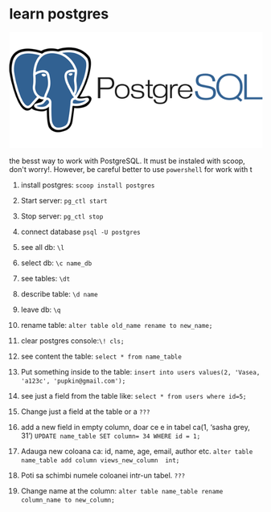 # learn postgres
![JavaScript](img/postgres.png)

the besst way to work with PostgreSQL. It must be instaled with scoop, don't worry!. However, be careful better to use `powershell` for work with t

1. install postgres: `scoop install postgres`

2. Start server: `pg_ctl start`

3. Stop server: `pg_ctl stop`

3. connect database `psql -U postgres`

4. see all db: `\l`

5. select db: `\c name_db`

6. see tables: `\dt`

7. describe table: `\d name`

8. leave db: `\q`

9. rename table: `alter table old_name rename to new_name;`

10. clear postgres console:`\! cls;`

11. see content the table: `select * from name_table`

12. Put something inside to the table: `insert into users values(2, 'Vasea, 'a123c', 'pupkin@gmail.com');`

13. see just a field from the table like:
`select * from users where id=5;`

14. Change just a field at the table or a
`???`

15. add a new field in empty column, doar ce e in tabel ca(1, ‘sasha grey, 31’)
`UPDATE name_table SET column= 34 WHERE id = 1;`

16. Adauga new coloana ca: id, name, age, email, author etc.
`alter table name_table add column views_new_column  int; `

17. Poti sa schimbi numele coloanei intr-un tabel.
`???`

18. Change name at the column:
`alter table name_table rename column_name to new_column;`
